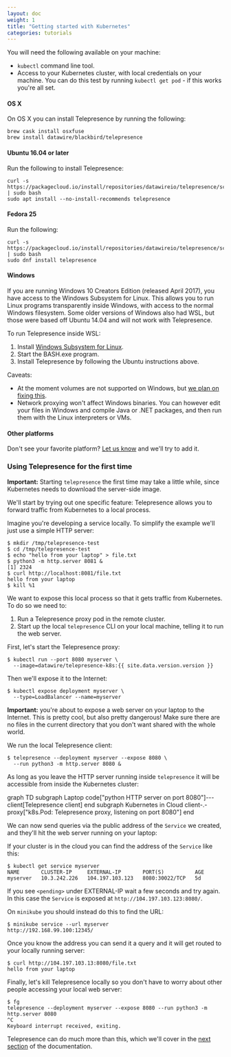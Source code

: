 ```yaml
---
layout: doc
weight: 1
title: "Getting started with Kubernetes"
categories: tutorials
---
```


<link rel="stylesheet" href="{{ "/css/mermaid.css" | prepend: site.baseurl }}">
<script src="{{ "/js/mermaid.min.js" | prepend: site.baseurl }}"></script>
<script>mermaid.initialize({
   startOnLoad: true,
   cloneCssStyles: false,
 });
</script>

You will need the following available on your machine:

* `kubectl` command line tool.
* Access to your Kubernetes cluster, with local credentials on your machine.
  You can do this test by running `kubectl get pod` - if this works you're all set.

#### OS X

On OS X you can install Telepresence by running the following:

```shell
brew cask install osxfuse
brew install datawire/blackbird/telepresence
```

#### Ubuntu 16.04 or later

Run the following to install Telepresence:

```shell
curl -s https://packagecloud.io/install/repositories/datawireio/telepresence/script.deb.sh | sudo bash
sudo apt install --no-install-recommends telepresence
```

#### Fedora 25

Run the following:

```shell
curl -s https://packagecloud.io/install/repositories/datawireio/telepresence/script.rpm.sh | sudo bash
sudo dnf install telepresence
```

#### Windows

If you are running Windows 10 Creators Edition (released April 2017), you have access to the Windows Subsystem for Linux.
This allows you to run Linux programs transparently inside Windows, with access to the normal Windows filesystem.
Some older versions of Windows also had WSL, but those were based off Ubuntu 14.04 and will not work with Telepresence.

To run Telepresence inside WSL:

1. Install [Windows Subsystem for Linux](https://msdn.microsoft.com/en-us/commandline/wsl/install_guide).
2. Start the BASH.exe program.
3. Install Telepresence by following the Ubuntu instructions above.

Caveats:

* At the moment volumes are not supported on Windows, but [we plan on fixing this](https://github.com/datawire/telepresence/issues/115).
* Network proxying won't affect Windows binaries.
  You can however edit your files in Windows and compile Java or .NET packages, and then run them with the Linux interpreters or VMs.

#### Other platforms

Don't see your favorite platform?
[Let us know](https://github.com/datawire/telepresence/issues/new) and we'll try to add it. 


### Using Telepresence for the first time

**Important:** Starting `telepresence` the first time may take a little while, since Kubernetes needs to download the server-side image.

We'll start by trying out one specific feature: Telepresence allows you to forward traffic from Kubernetes to a local process.

Imagine you're developing a service locally.
To simplify the example we'll just use a simple HTTP server:

```console
$ mkdir /tmp/telepresence-test
$ cd /tmp/telepresence-test
$ echo "hello from your laptop" > file.txt
$ python3 -m http.server 8081 &
[1] 2324
$ curl http://localhost:8081/file.txt
hello from your laptop
$ kill %1
```

We want to expose this local process so that it gets traffic from Kubernetes.
To do so we need to:

1. Run a Telepresence proxy pod in the remote cluster.
2. Start up the local `telepresence` CLI on your local machine, telling it to run the web server.

First, let's start the Telepresence proxy:

```console
$ kubectl run --port 8080 myserver \
  --image=datawire/telepresence-k8s:{{ site.data.version.version }}
```

Then we'll expose it to the Internet:

```console
$ kubectl expose deployment myserver \
  --type=LoadBalancer --name=myserver
```

**Important:** you're about to expose a web server on your laptop to the Internet.
This is pretty cool, but also pretty dangerous!
Make sure there are no files in the current directory that you don't want shared with the whole world.

We run the local Telepresence client:

```console
$ telepresence --deployment myserver --expose 8080 \
  --run python3 -m http.server 8080 &
```

As long as you leave the HTTP server running inside `telepresence` it will be accessible from inside the Kubernetes cluster:

<div class="mermaid">
graph TD
  subgraph Laptop
    code["python HTTP server on port 8080"]---client[Telepresence client]
  end
  subgraph Kubernetes in Cloud
    client-.-proxy["k8s.Pod: Telepresence proxy, listening on port 8080"]
  end
</div>

We can now send queries via the public address of the `Service` we created, and they'll hit the web server running on your laptop:

If your cluster is in the cloud you can find the address of the `Service` like this:

```console
$ kubectl get service myserver
NAME       CLUSTER-IP     EXTERNAL-IP       PORT(S)          AGE
myserver   10.3.242.226   104.197.103.123   8080:30022/TCP   5d
```

If you see `<pending>` under EXTERNAL-IP wait a few seconds and try again.
In this case the `Service` is exposed at `http://104.197.103.123:8080/`.

On `minikube` you should instead do this to find the URL:

```console
$ minikube service --url myserver
http://192.168.99.100:12345/
```

Once you know the address you can send it a query and it will get routed to your locally running server:

```console
$ curl http://104.197.103.13:8080/file.txt
hello from your laptop
```

Finally, let's kill Telepresence locally so you don't have to worry about other people accessing your local web server:

```console
$ fg
telepresence --deployment myserver --expose 8080 --run python3 -m http.server 8080
^C
Keyboard interrupt received, exiting.
```

Telepresence can do much more than this, which we'll cover in the [next section](/user-guide/features-and-functionality/) of the documentation.
